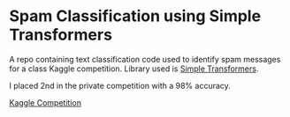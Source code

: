 # Spam Classification using Simple Transformers

A repo containing text classification code used to identify spam messages for a class Kaggle competition. Library used is [Simple Transformers](https://simpletransformers.ai).

I placed 2nd in the private competition with a 98% accuracy.

[Kaggle Competition](https://www.kaggle.com/c/865-bd-cup-event-3-sec-1/leaderboard)
